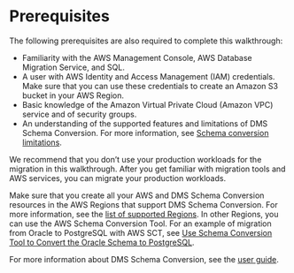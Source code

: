 # Prerequisites<a name="schema-conversion-oracle-postgresql-prerequisites"></a>

The following prerequisites are also required to complete this walkthrough:
+ Familiarity with the AWS Management Console, AWS Database Migration Service, and SQL\.
+ A user with AWS Identity and Access Management \(IAM\) credentials\. Make sure that you can use these credentials to create an Amazon S3 bucket in your AWS Region\.
+ Basic knowledge of the Amazon Virtual Private Cloud \(Amazon VPC\) service and of security groups\.
+ An understanding of the supported features and limitations of DMS Schema Conversion\. For more information, see [Schema conversion limitations](https://docs.aws.amazon.com/dms/latest/userguide/CHAP_SchemaConversion.html#schema-conversion-limitations)\.

We recommend that you don’t use your production workloads for the migration in this walkthrough\. After you get familiar with migration tools and AWS services, you can migrate your production workloads\.

Make sure that you create all your AWS and DMS Schema Conversion resources in the AWS Regions that support DMS Schema Conversion\. For more information, see the [list of supported Regions](https://docs.aws.amazon.com/dms/latest/userguide/CHAP_SchemaConversion.html#schema-conversion-supported-regions)\. In other Regions, you can use the AWS Schema Conversion Tool\. For an example of migration from Oracle to PostgreSQL with AWS SCT, see [Use Schema Conversion Tool to Convert the Oracle Schema to PostgreSQL](chap-rdsoracle2postgresql.steps.convertschema.md)\.

For more information about DMS Schema Conversion, see the [user guide](https://docs.aws.amazon.com/dms/latest/userguide/CHAP_SchemaConversion.html)\.
